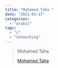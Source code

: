 ```yaml
---
title: "Mohamed Taha "
date: "2021-03-17"
categories:
  - "arabic"
tags:
  - "c"
  - "networking"
---
```


> Mohamed Taha
>
> [Mohamed Taha ](https://www.youtube.com/channel/UCLbcXGFLi6j25vzZYssqr1A/playlists)
